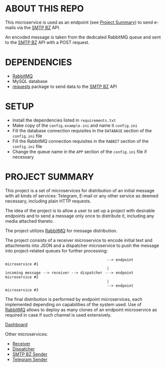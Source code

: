 # ABOUT THIS REPO
This microservice is used as an endpoint (see [Project Summary](#project-summary)) to send e-mails via the [SMTP BZ](https://smtp.bz/) API.

An encoded message is taken from the dedicated RabbitMQ queue and sent to the [SMTP BZ](https://smtp.bz/) API with a POST request.

# DEPENDENCIES
- [RabbitMQ](https://www.rabbitmq.com/)
- MySQL database
- [requests](https://pypi.org/project/requests/) package to send data to the [SMTP BZ](https://smtp.bz/) API

# SETUP
- Install the dependencies listed in ```requirements.txt```
- Make copy of the ```config.example.ini``` and name it ```config.ini```
- Fill the database connection requisites in the ```DATABASE``` section of the ```config.ini``` file
- Fill the RabbitMQ connection requisites in the ```RABBIT``` section of the ```config.ini``` file 
- Change the queue name in the ```APP``` section of the ```config.ini``` file if necessary

# PROJECT SUMMARY
This project is a set of microservices for distribution of an initial message with all kinds of services:
Telegram, E-mail or any other service as deemed necessary, including plain HTTP requests.

The idea of the project is to allow a user to set up a project with desirable endpoints and to send a message only once
to distribute it, including any media attached thereto.

The project utilizes [RabbitMQ](https://www.rabbitmq.com/) for message distribution.

The project consists of a receiver microservice to encode initial text and attachments into JSON
and a dispatcher microservice to push the message into project-related queues for further processing:

```
                                              --> endpoint microservice #1
                                              |    
incoming message --> receiver --> dispatcher ---> endpoint microservice #2
                                              |
                                              --> endpoint microservice #3 
```

The final distribution is performed by endpoint microservices, each implemented depending on capabilities of the
system used. Use of [RabbitMQ](https://www.rabbitmq.com/) allows to deploy as many clones of an endpoint microservice as
required in case if such channel is used extensively.

[Dashboard]()

Other microservices:

- [Receiver]()
- [Dispatcher]()
- [SMTP BZ Sender]()
- [Telegram Sender]()